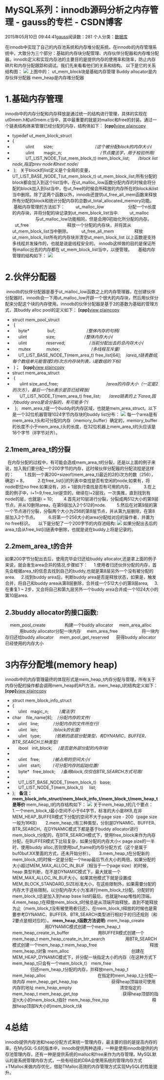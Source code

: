 # MySQL系列：innodb源码分析之内存管理 - gauss的专栏 - CSDN博客
2015年05月10日 09:44:41[gauss](https://me.csdn.net/mathlmx)阅读数：281
个人分类：[数据库](https://blog.csdn.net/mathlmx/article/category/2641909)
                
在innodb中实现了自己的内存池系统和内存堆分配系统，在innodb的内存管理系统中，大致分为三个部分：基础的内存块分配管理、内存伙伴分配器和内存堆分配器。innodb定义和实现内存池的主要目的是提供内存的使用率和效率，防止内存碎片和内存分配跟踪和调试。我们先来看看他们的关系和结构。
以下是它的关系结构图：
![](https://img-blog.csdn.net/20141110193642750?watermark/2/text/aHR0cDovL2Jsb2cuY3Nkbi5uZXQveXVhbnJ4ZHU=/font/5a6L5L2T/fontsize/400/fill/I0JBQkFCMA==/dissolve/70/gravity/Center)
上图中的：
ut_mem_block块是基础内存管理
Buddy allocator是内存伙伴分配器
mem_heap是内存堆分配器
# 1.基础内存管理
innodb中的内存分配和内存释放是通过统一的结构进行管理，具体的实现在ut0mem.h和ut0mem.c当中，其中最重要的就是对malloc和free的封装。通过一个链表结构体来管理已经分配的内存，结构体如下：
**[cpp]**[view plain](http://blog.csdn.net/yuanrxdu/article/details/40985363#)[copy](http://blog.csdn.net/yuanrxdu/article/details/40985363#)
- typedef ut_mem_block_struct  
- {  
-            ulint        size;                                   /*这个被分配block的内存大小*/
-            ulint        magic_n;                                /*节点魔法字，用于校验所用*/
-            UT_LIST_NODE_T(ut_mem_block_t) mem_block_list;       /*block list node,指定prev node和next node*/
-  };  
关于block的list定义是个全局的变量，UT_LIST_BASE_NODE_T(ut_mem_block_t) ut_mem_block_list;所有分配的block都会加入到这个list当中。在ut_malloc_low函数分配内存的时候会将分配的block加入到list当中，在ut_free的时候会所释放的内存所在的block从list当中删除。除了这两个函数以外，innodb还提供ut_free_all_mem函数来释放所有分配的block和统计分配内存的总数ut_total_allocated_memory功能。
 基础内存管理的方法如下：
        ut_malloc_low                    分配一个n长度的内存块，并将分配的块记录到ut_mem_block_list当中.
        ut_malloc                            与ut_malloc_low功能相同，但是会用0初始化所分配的内存。
        ut_free                                释放一个分配的内存块，并将其从ut_mem_block_list当中删除。
        ut_free_all_mem                 释放ut_mem_block_list所有的内存块并清空ut_mem_block_list
以上函数是支持多线程并发操作的，也就是说是线程安全的。
innodb这样做的目的是保证所有malloc出去的内存都在 ut_mem_block_list当中，以便管理。
    基础内存管理的结构如下：
![](https://img-blog.csdn.net/20141110194128921?watermark/2/text/aHR0cDovL2Jsb2cuY3Nkbi5uZXQveXVhbnJ4ZHU=/font/5a6L5L2T/fontsize/400/fill/I0JBQkFCMA==/dissolve/70/gravity/Center)
# 2.伙伴分配器
 innodb的伙伴分配器是基于ut_malloc_low函数之上的内存管理器，在创建伙伴分配器时，innodb会一下用ut_malloc_low开辟一个很大的内存块，然后用伙伴分配来分配这个块的内存使用。innodb的伙伴分配器是基于2的基数为基础的管理方式，其buddy alloc pool的定义如下：
**[cpp]**[view plain](http://blog.csdn.net/yuanrxdu/article/details/40985363#)[copy](http://blog.csdn.net/yuanrxdu/article/details/40985363#)
- struct mem_pool_struct  
-  {     
-      byte*               buf;                          /*整体内存的句柄*/
-      ulint                size;                        /*整体内存大小*/
-      ulint                reserved;                    /*当前分配出去的总内存大小*/
-      mutex             mutex;                          /*多线程互斥量*/
-      UT_LIST_BASE_NODE_T(mem_area_t) free_list[64];    /*area_t链表数组,每个数组单元能管理2的i次方内存块列表，i是数组的下标*/
-  }；  
**[cpp]**[view plain](http://blog.csdn.net/yuanrxdu/article/details/40985363#)[copy](http://blog.csdn.net/yuanrxdu/article/details/40985363#)
- struct mem_area_struct  
-  {  
-       ulint size_and_free;                                        /*area的内存大小（一定是2的次方），最后一个bit表示是否已经释放*/
-       UT_LIST_NODE_T(mem_area_t) free_list;       /*area链表的上下area,因为buddy area是会分裂的，有可能多个*/
-   };  
mem_area_t是一个buddy的内存区域，也就是mem_area_struct。以下是一个32位机器管理1024字节内存块的buddy list分布：
![](https://img-blog.csdn.net/20141110194621453?watermark/2/text/aHR0cDovL2Jsb2cuY3Nkbi5uZXQveXVhbnJ4ZHU=/font/5a6L5L2T/fontsize/400/fill/I0JBQkFCMA==/dissolve/70/gravity/Center)
每一个area是有mem_area_t头和可分配的内存（memory_buffer）确定的，memory_buffer的长度不小于mem_area_t头的长度，在32位机器上mem_area_t的头应该是16个字节（8字节对齐）。
## 2.1mem_area_t的分裂
  在内存分配的过程中，有可能会造成mem_area_t的分裂，还是以上面的例子来说，加入我们要分配一个200字节的内存，这时候伙伴分配器的分配流程是这样的：
        1.找到一个离200+sizeof(mem_area_t)最近的2的i次方的数（256），确定i = 8，
        2.在free_list[i]的列表中查找是否有空闲的node,如果有，将node职位no free.如果没有，对i + 1层执行查找是否有可用的内存，
        3.在上面的例子中，i+1=9,free_list是空的，继续在i+2层找，一次类推，直到找到有node的层，也就是i = 10;
        4.首先对10层进行分裂，分裂成两512大小的第9层节点，并从10删除area，在第9层加入2个512的node.
        5.然后在对第9层的第一个节点进行分裂，分裂两个大小为256的第8层节点，并从第九层删除，在第8层加入2个节点。
        6.将第一个256大小的area分配给对应的操作者，并置为no free标识。
    以下是分配了一个200字节的内存池结构:
![](https://img-blog.csdn.net/20141110194702871?watermark/2/text/aHR0cDovL2Jsb2cuY3Nkbi5uZXQveXVhbnJ4ZHU=/font/5a6L5L2T/fontsize/400/fill/I0JBQkFCMA==/dissolve/70/gravity/Center)
如果分配出去后的area_t会从free_list[i]链表中删除，也就是说在buddy上将是记录的。
## 2.2mem_area_t的合并
如果200字节分配出去后，使用完毕会归还给buddy allocator,还是拿上面的例子来说，就会发生area合并的情况,步骤如下：
    1.使用者归还伙伴分配的内存，首先会根据area_t的信息去找到自己的buddy,也就是第8层另外一个没有被分配的area.
    2.找到buddy area后，判断buddy area是否是释放状态，如果是，触发合并，将自己和buddy area从第8层删除，合并成一个512大小的第9层area,
    3.在重复1 ~ 2步，又会将自己和第九层另外一个buddy area合并成一个1024大小的第10层area.
## 2.3buddy allocator的接口函数:
    mem_pool_create                构建一个buddy allocator
    mem_area_alloc                   用buddy allocator分配一块内存
    mem_area_free                    将一块内存归还给buddy allocator
    mem_pool_get_reserved      获得buddy allocator已经使用的内存大小
# 3内存分配堆(memory heap)
innodb中的内存管理最终的体现形式是mem_heap_t内存分配与管理，所有关于内存分配的操作都会调用mem_heap的API方法，mem_heap_t的结构定义如下：
**[cpp]**[view plain](http://blog.csdn.net/yuanrxdu/article/details/40985363#)[copy](http://blog.csdn.net/yuanrxdu/article/details/40985363#)
- struct mem_block_info_struct  
- {  
-      ulint   magic_n;         /*魔法字*/
- char    file_name[8];    /*分配内存的文件*/
-      ulint   line;            /*分配内存的文件所在行*/
-      ulint   len;             /*block的长度*/
-      ulint   type;            /*依赖的底层分配类型，有DYNAMIC、BUFFER、BTR_SEARCH三种类型*/
-      ibool   init_block;     /*是否是外部分配的内存块*/
- 
-      ulint   free;           /*被占用的空间大小*/
-      ulint   start;          /*可分配内存的起始位置*/
-      byte*   free_block;     /*备用block,仅仅在BTR_SEARCH方式可用*/
- 
-      UT_LIST_BASE_NODE_T(mem_block_t)   base;  
-      UT_LIST_NODE_T(mem_block_t)     list;  
- };  
**备注：mem_block_info_struct/mem_block_info_t/mem_block_t/mem_heap_t是等价**
mem_heap_t的内存结构如下：
![](https://img-blog.csdn.net/20141110195309206?watermark/2/text/aHR0cDovL2Jsb2cuY3Nkbi5uZXQveXVhbnJ4ZHU=/font/5a6L5L2T/fontsize/400/fill/I0JBQkFCMA==/dissolve/70/gravity/Center)
关于mem_heap_t的几个要点：
    1.一个mem_block_t最小空间不小于64字节，标准的大小是8KB,在非MEM_HEAP_BUFFER模式下分配的空间不大于page size - 200（page size一般为16KB）
    2.mem_heap_t有三种类型，分别是DYNAMIC、BUFFER、BTR_SEARCH，在DYNAMIC模式下都是基于buddy allocator进行mem_block_t分配的，在BTR_SEARCH模式下，使用free_block来作为内存分配，在BUFFER模式下比较复杂，如果分配的内存大小< page size的一半时，使用buddy alloc,否则使用buf_frame的内存分配方式（这个是属于buf0buf.XX里面的方式，还未开始分析）。
    3.mem_heap_t在分配新的mem_block_t的时候一定是分配一个heap最后节点大小的两倍，如果分配的大小超过MEM_MAX_ALLOC_IN_BUF（相当于一个page size）的时候，heap 类型判断，在不是DYNAMIC模式下，最大就是一个MEM_MAX_ALLOC_IN_BUF大小。如果其他模式下就是设置成MEM_BLOCK_STANDARD_SIZE标准大小，在这些限制外，如果需要分配的内存大于这些限制，以分配内存大小为准进行mem_block_t分配。分配好的mem_block_t总是加入到heap
 base list的最后，也就是heap堆栈的顶端。
    4.mem_heap_t在释放mem_block_t时候总是从顶端开始释放，直到不能释放为止（mem_block_t没有被使用者归还）。在mem_block_t释放的时候也是需要参考DYNAMIC、BUFFER、BTR_SEARCH类型进行相对于的归还规则（和2要点是相对应的）。
**mem_heap_t函数方法说明:**
mem_heap_create                                        用DYNAMIC模式创建一个mem_heap_t
mem_heap_create_in_buffer                        用BUFFER模式创建一个mem_heap_t
mem_heap_create_in_btr_search                 用BTR_SEARCH模式创建一个mem_heap_t
mem_heap_free                                            释放mem_heap_t对象
mem_alloc                                                    创建在MEM_HEAP_DYNAMIC模式下，并分配一块指定大小的内存（在这种方式下mem_heap_t只会有一个mem_block_t）
mem_free                                                      归还mem_heap_t分配的内存，并释放mem_heap_t
mem_heap_alloc                                           在指定的mem_heap_t上分配一块内存
mem_heap_get_heap_top                            获得heap顶端块可使用内存的地址
mem_heap_empty                                        清空指定的mem_heap_t
mem_heap_get_top                                     获得heap顶部的指定n大小的mem_block_t指针
mem_heap_free_top                                    释放heap顶部N大小的mem_block_t块
# 4总结
innodb提供内存池和heap分配方式来统一管理内存，最主要的目的是提高内存的率。在MySQL-5.6的版本中，innodb提供两种选择，一种是使用innodb提供的内存池管理内存，还有一种是提供系统的malloc和free来作为内存管理。MySQL默认的是系统管理内存方式，一些有经验的DBA会使用系统的管理内存方式+TMalloc来做内存优化，借助TMalloc高效的内存管理方式实现MySQL的性能提升。
